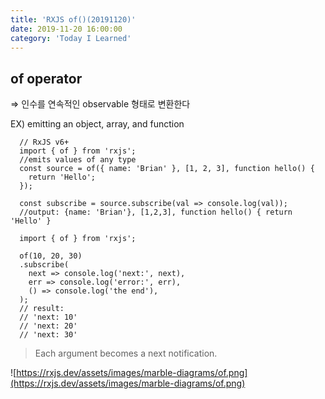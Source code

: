 ```yaml
---
title: 'RXJS of()(20191120)'
date: 2019-11-20 16:00:00
category: 'Today I Learned'
---
```


## of operator

⇒ 인수를 연속적인 observable 형태로 변환한다

EX) emitting an object, array, and function

```
  // RxJS v6+
  import { of } from 'rxjs';
  //emits values of any type
  const source = of({ name: 'Brian' }, [1, 2, 3], function hello() {
    return 'Hello';
  });
  
  const subscribe = source.subscribe(val => console.log(val));
  //output: {name: 'Brian'}, [1,2,3], function hello() { return 'Hello' }

  import { of } from 'rxjs';
   
  of(10, 20, 30)
  .subscribe(
    next => console.log('next:', next),
    err => console.log('error:', err),
    () => console.log('the end'),
  );
  // result:
  // 'next: 10'
  // 'next: 20'
  // 'next: 30'
```

> Each argument becomes a next notification.

![https://rxjs.dev/assets/images/marble-diagrams/of.png](https://rxjs.dev/assets/images/marble-diagrams/of.png)